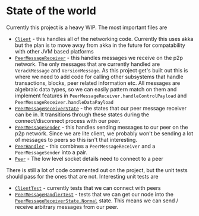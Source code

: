 # State of the world

Currently this project is a heavy WIP. The most important files are

- [`Client`](https://github.com/bitcoin-s/bitcoin-s-core/blob/node/node/src/main/scala/org/bitcoins/node/networking/Client.scala) - this handles all of the networking code. Currently this uses akka but the plan is to move away from akka in the future for compatability with other JVM based platforms
- [`PeerMessageReceiver`](https://github.com/bitcoin-s/bitcoin-s-core/blob/node/node/src/main/scala/org/bitcoins/node/networking/peer/PeerMessageReceiver.scala) - this handles messages we receive on the p2p network. The only messages that are currently handled are `VerackMessage` and `VersionMessage`. As this project get's built out this is where we need to add code for calling other subsystems that handle transactions, blocks, peer related information etc. All messages are algebraic data types, so we can easily pattern match on them and implement features in `PeerMessageReceiver.handleControlPayload` and `PeerMessageReceiver.handleDataPayload`
- [`PeerMessageReceiverState`](https://github.com/bitcoin-s/bitcoin-s-core/blob/node/node/src/main/scala/org/bitcoins/node/networking/peer/PeerMessageReceiverState.scala) - the states that our peer message receiver can be in. It transitions through these states during the connect/disconnect process with our peer.
- [`PeerMessageSender`](https://github.com/bitcoin-s/bitcoin-s-core/blob/node/node/src/main/scala/org/bitcoins/node/networking/peer/PeerMessageSender.scala) - this handles sending messages to our peer on the p2p network. Since we are lite client, we probably won't be sending a lot of messages to peers so this isn't that interesting.
- [`PeerHandler`](https://github.com/bitcoin-s/bitcoin-s-core/blob/node/node/src/main/scala/org/bitcoins/node/networking/peer/PeerHandler.scala) - this combines a `PeerMessageReceiver` and a `PeerMessageSender` into a pair.
- [`Peer`](https://github.com/bitcoin-s/bitcoin-s-core/blob/node/node/src/main/scala/org/bitcoins/node/models/Peer.scala) - The low level socket details need to connect to a peer


There is still a lot of code commented out on the project, but the unit tests should pass for the ones that are not. Interesting unit tests are 

- [`ClientTest`](https://github.com/bitcoin-s/bitcoin-s-core/blob/node/node-test/src/test/scala/org/bitcoins/node/networking/ClientTest.scala) - currently tests that we can connect with peers
- [`PeerMessageHandlerTest`](https://github.com/bitcoin-s/bitcoin-s-core/blob/node/node-test/src/test/scala/org/bitcoins/node/networking/peer/PeerMessageHandlerTest.scala) - tests that we can get our node into the [`PeerMessageReceiverState.Normal`](https://github.com/bitcoin-s/bitcoin-s-core/blob/node/node/src/main/scala/org/bitcoins/node/networking/peer/PeerMessageReceiverState.scala#L150) state. This means we can send / receive arbitrary messages from our peer.
